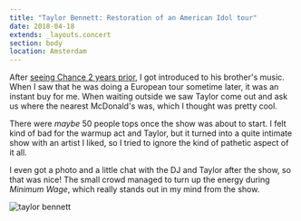 ```yaml
---
title: "Taylor Bennett: Restoration of an American Idol tour"
date: 2018-04-18
extends: _layouts.concert
section: body
location: Amsterdam
---
```


After [seeing Chance 2 years prior](./chance-the-rapper-coloring-book-tour.md), I got introduced to his brother's music.
When I saw that he was doing a European tour sometime later, it was an instant buy for me. When waiting outside we saw 
Taylor come out and ask us where the nearest McDonald's was, which I thought was pretty cool.

There were _maybe_ 50 people tops once the show was about to start. I felt kind of bad for the warmup act and Taylor,
but it turned into a quite intimate show with an artist I liked, so I tried to ignore the kind of pathetic aspect of it 
all. 

I even got a photo and a little chat with the DJ and Taylor after the show, so that was nice! The small crowd managed to
turn up the energy during _Minimum Wage_, which really stands out in my mind from the show.

![taylor bennett](/assets/images/taylor-bennett.jpg)
